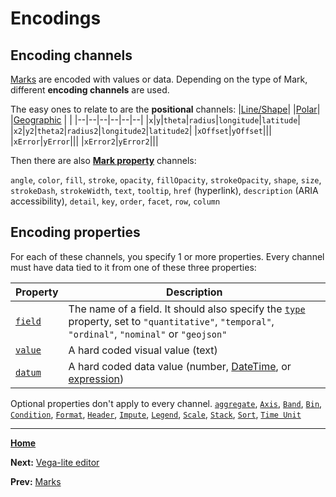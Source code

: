 # Encodings
## Encoding channels
[Marks](./marks.md) are encoded with values or data. Depending on the type of Mark, different **encoding channels** are used.

The easy ones to relate to are the **positional** channels:
|[Line/Shape](https://vega.github.io/vega-lite/docs/encoding.html#position)| |[Polar](https://vega.github.io/vega-lite/docs/encoding.html#polar)| |[Geographic](https://vega.github.io/vega-lite/docs/encoding.html#geo) | |
|--|--|--|--|--|--|
|`x`|`y`|`theta`|`radius`|`longitude`|`latitude`|
|`x2`|`y2`|`theta2`|`radius2`|`longitude2`|`latitude2`|
|`xOffset`|`yOffset`|||
|`xError`|`yError`|||
|`xError2`|`yError2`|||

Then there are also [**Mark property**](https://vega.github.io/vega-lite/docs/encoding.html#mark-prop) channels:

`angle`, `color`, `fill`, `stroke`, `opacity`, `fillOpacity`, `strokeOpacity`, `shape`, `size`, `strokeDash`, `strokeWidth`, 
`text`, `tooltip`, `href` (hyperlink), `description` (ARIA accessibility), `detail`, `key`, `order`, `facet`, `row`, `column`

## Encoding properties
For each of these channels, you specify 1 or more properties. Every channel must have data tied to it from one of these three properties:

|Property|Description|
|--|--|
|[`field`](https://vega.github.io/vega-lite/docs/field.html)|The name of a field. It should also specify the [`type`](https://vega.github.io/vega-lite/docs/type.html) property, set to `"quantitative"`, `"temporal"`, `"ordinal"`, `"nominal"` or `"geojson"`|
|[`value`](https://vega.github.io/vega-lite/docs/value.html)|A hard coded visual value (text)|
|[`datum`](https://vega.github.io/vega-lite/docs/datum.html)|A hard coded data value (number, [DateTime](https://vega.github.io/vega-lite/docs/datetime.html), or [expression](https://vega.github.io/vega-lite/docs/types.html#exprref))|

Optional properties don't apply to every channel.
[`aggregate`](https://vega.github.io/vega-lite/docs/aggregate.html),
[`Axis`](https://vega.github.io/vega-lite/docs/axis.html),
[`Band`](https://vega.github.io/vega-lite/docs/band.html),
[`Bin`](https://vega.github.io/vega-lite/docs/bin.html),
[`Condition`](https://vega.github.io/vega-lite/docs/condition.html),
[`Format`](https://vega.github.io/vega-lite/docs/format.html),
[`Header`](https://vega.github.io/vega-lite/docs/header.html),
[`Impute`](https://vega.github.io/vega-lite/docs/impute.html),
[`Legend`](https://vega.github.io/vega-lite/docs/legend.html),
[`Scale`](https://vega.github.io/vega-lite/docs/scale.html),
[`Stack`](https://vega.github.io/vega-lite/docs/stack.html),
[`Sort`](https://vega.github.io/vega-lite/docs/sort.html),
[`Time Unit`](https://vega.github.io/vega-lite/docs/timeunit.html)

---
[**Home**](../README.md)

**Next:** [Vega-lite editor](./vega-lite-editor.md)

**Prev:** [Marks](./marks.md)